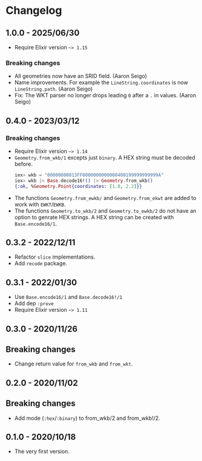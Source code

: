 # Changelog

## 1.0.0 - 2025/06/30

+ Require Elixir version `~> 1.15`

### Breaking changes

+ All geometries now have an SRID field. (Aaron Seigo)
+ Name improvements. For example the `LineString.coordinates` is now 
  `LineString.path`.  (Aaron Seigo)
+ Fix: The WKT parser no longer drops leading `0` after a `.` in values.
  (Aaron Seigo)


## 0.4.0 - 2023/03/12

### Breaking changes

+ Require Elixir version `~> 1.14`
+ `Geometry.from_wkb/1` excepts just `binary`. A HEX string must be decoded
  before.
  ```Elixir
  iex> wkb = "00000000013FF0000000000000400199999999999A"
  iex> wkb |> Base.decode16!() |> Geometry.from_wkb()
  {:ok, %Geometry.Point{coordinates: [1.0, 2.2]}}
  ```
+ The functions `Geometry.from_ewkb/` and `Geometry.from_ekwt` are added to work
  with `EWKT`/`EWKB`.
+ The functions `Geometry.to_wkb/2` and `Geometry.to_ewkb/2` do not have an
  option to genrate HEX strings. A HEX string can be created with
  `Base.encode16/1`.


## 0.3.2 - 2022/12/11

+ Refactor `slice` implementations.
+ Add `recode` package.


## 0.3.1 - 2022/01/30

+ Use `Base.encode16/1` and `Base.decode16!/1`
+ Add dep `:prove`
+ Require Elixir version `~> 1.11`


## 0.3.0 - 2020/11/26

## Breaking changes

+ Change return value for `from_wkb` and `from_wkt`.


## 0.2.0 - 2020/11/02

## Breaking changes

+ Add mode (`:hex`/`:binary`) to from_wkb/2 and from_wkb!/2.


## 0.1.0 - 2020/10/18

+ The very first version.
